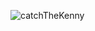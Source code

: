 ![catchTheKenny](https://user-images.githubusercontent.com/75534004/185578488-2ffd0b32-7c63-45c9-a2e3-14e7f7d71060.gif)

